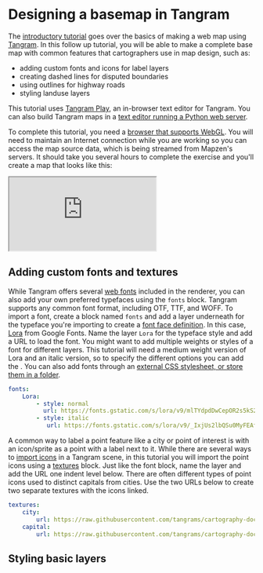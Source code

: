 # Designing a basemap in Tangram

The [introductory tutorial](intro-tutorial.md) goes over the basics of making a web map using [Tangram](index.md). In this follow up tutorial, you will be able to make a complete base map with common features that cartographers use in map design, such as:

- adding custom fonts and icons for label layers
- creating dashed lines for disputed boundaries
- using outlines for highway roads
- styling landuse layers

This tutorial uses [Tangram Play](https://mapzen.com/tangram/play), an in-browser text editor for Tangram. You can also build Tangram maps in a [text editor running a Python web server]().

To complete this tutorial, you need a [browser that supports WebGL](https://get.webgl.org/). You will need to maintain an Internet connection while you are working so you can access the map source data, which is being streamed from Mapzen's servers. It should take you several hours to complete the exercise and you'll create a map that looks like this:

<iframe class="demo-wrapper" src="https://mapzen.com/tangram/play/?lines=213-217%2C219-221%2C223-228&scene=https%3A%2F%2Fapi.github.com%2Fgists%2F26856950d07333cafe2fa9212ef1d7cf#5.073/40.400/-98.746"></iframe>

## Adding custom fonts and textures

While Tangram offers several [web fonts]() included in the renderer, you can also add your own preferred typefaces using the `fonts` block. Tangram supports any common font format, including OTF, TTF, and WOFF. To import a font, create a block named `fonts` and add a layer underneath for the typeface you're importing to create a [font face definition](). In this case, [Lora](https://fonts.google.com/specimen/Lora) from Google Fonts. Name the layer `Lora` for the typeface style and add a URL to load the font. You might want to add multiple weights or styles of a font for different layers. This tutorial will need a medium weight version of Lora and an italic version, so to specify the different options you can add the . You can also add fonts through an [external CSS stylesheet, or store them in a folder]().

```yaml
fonts:
    Lora:
        - style: normal
          url: https://fonts.gstatic.com/s/lora/v9/mlTYdpdDwCepOR2s5kS2CwLUuEpTyoUstqEm5AMlJo4.woff2
        - style: italic
           url: https://fonts.gstatic.com/s/lora/v9/_IxjUs2lbQSu0MyFEAfa7ZBw1xU1rKptJj_0jans920.woff2
```

A common way to label a point feature like a city or point of interest is with an icon/sprite as a point with a label next to it. While there are several ways to [import icons]() in a Tangram scene, in this tutorial you will import the point icons using a [textures]() block. Just like the font block, name the layer and add the URL one indent level below. There are often different types of point icons used to distinct capitals from cities. Use the two URLs below to create two separate textures with the icons linked.

```yaml
textures:
    city:
        url: https://raw.githubusercontent.com/tangrams/cartography-docs/master/img/sprite/bubble-wrap-style/2x/townspot-s-rev.png
    capital:
        url: https://raw.githubusercontent.com/tangrams/cartography-docs/master/img/sprite/bubble-wrap-style/2x/capital-m.png
```

## Styling basic layers 
